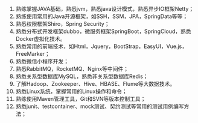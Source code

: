 

1. 熟练掌握JAVA基础，熟悉jvm，熟悉java设计模式，熟悉异步IO框架Netty；
2. 熟练使用常用的Java开源框架，如SSH，SSM，JPA，SpringData等等；
3. 熟悉权限框架Shiro，Spring Security；
4. 熟悉分布式开发框架dubbo，微服务框架SpringBoot，SpringCloud，熟悉Docker虚拟化技术。
5. 熟悉常用的前端技术，如Html，Jquery，BootStrap，EasyUI，Vue.js，FreeMarker；
6. 熟悉微信小程序开发；
7. 熟悉RabbitMQ，RocketMQ、Nginx等中间件；
8. 熟悉关系型数据库MySQL，熟悉非关系型数据库Redis；
9. 了解Hadoop、Zookeeper、Hive、HBASE、Flume等大数据技术。
10. 熟悉Linux系统，掌握常用的Linux操作和命令；
12. 熟练使用Maven管理工具，Git和SVN等版本控制工具；
13. 熟悉junit、testcontainer、mock测试、契约测试等常用的测试用例编写方法；